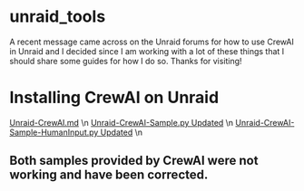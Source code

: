 # unraid_tools
A recent message came across on the Unraid forums for how to use CrewAI in Unraid and I decided since I am working with a lot of these things that I should share some guides for how I do so. Thanks for visiting!
#
# Installing CrewAI on Unraid
[Unraid-CrewAI.md](Unraid-CrewAI.md) \n
[Unraid-CrewAI-Sample.py Updated](Unraid-CrewAI-Sample.py) \n
[Unraid-CrewAI-Sample-HumanInput.py Updated](Unraid-CrewAI-Sample-HumanInput.py) \n
## Both samples provided by CrewAI were not working and have been corrected.
